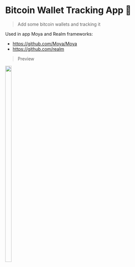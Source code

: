 # Bitcoin Wallet Tracking App 🔎
>Add some bitcoin wallets and tracking it

Used in app Moya and Realm frameworks: 
+ https://github.com/Moya/Moya
+ https://github.com/realm

>Preview
<img src="https://user-images.githubusercontent.com/17033916/159900631-0c1916e7-53a3-4507-930c-28ff0723c0c6.gif" width=20% height=40%>
